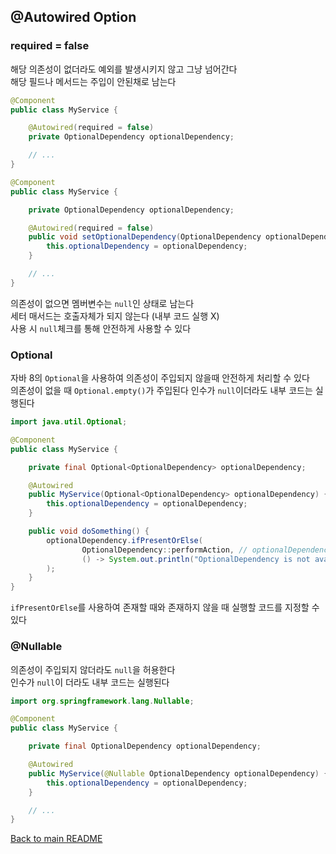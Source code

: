 ## @Autowired Option

### required = false
해당 의존성이 없더라도 예외를 발생시키지 않고 그냥 넘어간다<br>
해당 필드나 메서드는 주입이 안된채로 남는다

```java
@Component
public class MyService {

    @Autowired(required = false)
    private OptionalDependency optionalDependency;

    // ...
}
```
```java
@Component
public class MyService {

    private OptionalDependency optionalDependency;

    @Autowired(required = false)
    public void setOptionalDependency(OptionalDependency optionalDependency) {
        this.optionalDependency = optionalDependency;
    }

    // ...
}
```
의존성이 없으면 멤버변수는 `null`인 상태로 남는다<br>
세터 매서드는 호출자체가 되지 않는다 (내부 코드 실행 X)<br>
사용 시 `null`체크를 통해 안전하게 사용할 수 있다
### Optional
자바 8의 `Optional`을 사용하여 의존성이 주입되지 않을때 안전하게 처리할 수 있다<br>
의존성이 없을 때 `Optional.empty()`가 주입된다
인수가 `null`이더라도 내부 코드는 실행된다<br>
```java
import java.util.Optional;

@Component
public class MyService {

    private final Optional<OptionalDependency> optionalDependency;

    @Autowired
    public MyService(Optional<OptionalDependency> optionalDependency) {
        this.optionalDependency = optionalDependency;
    }

    public void doSomething() {
        optionalDependency.ifPresentOrElse(
                OptionalDependency::performAction, // optionalDependency가 존재할 때 호출할 메서드
                () -> System.out.println("OptionalDependency is not available") // optionalDependency가 존재하지 않을 때 실행할 코드
        );
    }
}
```
`ifPresentOrElse`를 사용하여 존재할 때와 존재하지 않을 때 실행할 코드를 지정할 수 있다

### @Nullable
의존성이 주입되지 않더라도 `null`을 허용한다<br>
인수가 `null`이 더라도 내부 코드는 실행된다<br> 
```java
import org.springframework.lang.Nullable;

@Component
public class MyService {

    private final OptionalDependency optionalDependency;

    @Autowired
    public MyService(@Nullable OptionalDependency optionalDependency) {
        this.optionalDependency = optionalDependency;
    }

    // ...
}
```

[Back to main README](../README.md)
